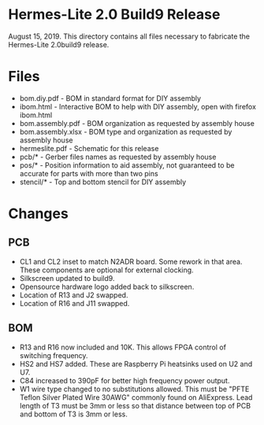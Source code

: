 Hermes-Lite 2.0 Build9 Release
==============================


August 15, 2019. This directory contains all files necessary to fabricate the Hermes-Lite 2.0build9 release.

# Files

 * bom.diy.pdf - BOM in standard format for DIY assembly
 * ibom.html - Interactive BOM to help with DIY assembly, open with firefox ibom.html
 * bom.assembly.pdf - BOM organization as requested by assembly house
 * bom.assembly.xlsx - BOM type and organization as requested by assembly house
 * hermeslite.pdf - Schematic for this release
 * pcb/* - Gerber files names as requested by assembly house
 * pos/* - Position information to aid assembly, not guaranteed to be accurate for parts with more than two pins
 * stencil/* - Top and bottom stencil for DIY assembly

# Changes

## PCB

 * CL1 and CL2 inset to match N2ADR board. Some rework in that area. These components are optional for external clocking.
 * Silkscreen updated to build9.
 * Opensource hardware logo added back to silkscreen.
 * Location of R13 and J2 swapped.
 * Location of R16 and J11 swapped.

## BOM

 * R13 and R16 now included and 10K. This allows FPGA control of switching frequency.
 * HS2 and HS7 added. These are Raspberry Pi heatsinks used on U2 and U7.
 * C84 increased to 390pF for better high frequency power output.
 * W1 wire type changed to no substitutions allowed. This must be "PFTE Teflon Silver Plated Wire 30AWG" commonly found on AliExpress. Lead length of T3 must be 3mm or less so that distance between top of PCB and bottom of T3 is 3mm or less.
 
